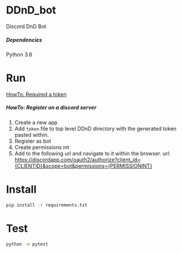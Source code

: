# DDnD_bot
Discord DnD Bot

##### Dependencies
Python 3.6

# Run
[HowTo: Required a token](https://github.com/reactiflux/discord-irc/wiki/Creating-a-discord-bot-&-getting-a-token)

##### HowTo: Register on a discord server
1. Create a new app
2. Add `token` file to top level DDnD directory with the generated token pasted within.
2. Register as bot
3. Create permissions int
3. Add to the following url and navigate to it within the browser. url: https://discordapp.com/oauth2/authorize?client_id={CLIENTID}&scope=bot&permissions={PERMISSIONINT}

# Install
```bash
pip install -r requirements.txt
```

# Test

```bash
python -m pytest
```
